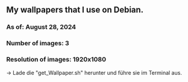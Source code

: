 ## My wallpapers that I use on Debian.

### As of: August 28, 2024
### Number of images: 3
### Resolution of images: 1920x1080


-> Lade die "get_Wallpaper.sh" herunter und führe sie im Terminal aus.
